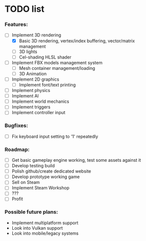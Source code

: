 # TODO list

### Features:
- [ ] Implement 3D rendering
    - [x] Basic 3D rendering, vertex/index buffering, vector/matrix management
    - [ ] 3D lights
    - [ ] Cel-shading HLSL shader
- [ ] Implement FBX models management system
    - [ ] Mesh container management/loading
    - [ ] 3D Animation
- [ ] Implement 2D graphics
    - [ ] Implement font/text printing
- [ ] Implement physics
- [ ] Implement AI
- [ ] Implement world mechanics
- [ ] Implement triggers
- [ ] Implement controller input

### Bugfixes:
- [ ] Fix keyboard input setting to '1' repeatedly

### Roadmap:
- [ ] Get basic gameplay engine working, test some assets against it
- [ ] Develop testing build
- [ ] Polish github/create dedicated website
- [ ] Develop prototype working game
- [ ] Sell on Steam
- [ ] Implement Steam Workshop
- [ ] ???
- [ ] Profit

### Possible future plans:
- Implement multiplatform support
- Look into Vulkan support
- Look into mobile/legacy systems
